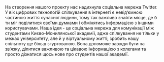 На створення нашого проекту нас надихнула соціальна мережа Twitter. У вік цифрових технологій спілкування в інтернеті є невід‘ємною частиною життя сучасної людини,  тому так важливо знайти місце, де б ти міг поділитися своїми думками і обмінятись інформацією з іншими користувачами.
Наша ідея - це соціальна мережа для комунікації між студентами Києво-Монилянської академії, адже спілкування не тільки у межах університету, але й у віртуальному житті, зробить нашу спільноту ще більш згуртованою. Вона допоможе завжди бути на зв‘язку, ділитися важливою та цікавою інформацією з колегами та просто дізнатися щось нове про студентів нашої академії.
